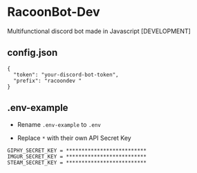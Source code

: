 # RacoonBot-Dev

Multifunctional discord bot made in Javascript [DEVELOPMENT]

## config.json 

```
{
  "token": "your-discord-bot-token", 
  "prefix": "racoondev "
}
```

## .env-example 

- Rename ``.env-example`` to ``.env``

- Replace ``*`` with their own API Secret Key

```
GIPHY_SECRET_KEY = **************************
IMGUR_SECRET_KEY = **************************
STEAM_SECRET_KEY = **************************
```
